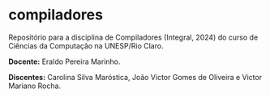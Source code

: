# compiladores
Repositório para a disciplina de Compiladores (Integral, 2024) do curso de Ciências da Computação na UNESP/Rio Claro.

**Docente:** Eraldo Pereira Marinho.

**Discentes:** Carolina Silva Maróstica, João Víctor Gomes de Oliveira e Victor Mariano Rocha.